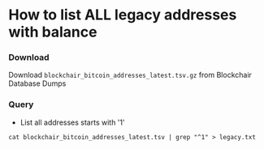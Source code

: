# How to list ALL legacy addresses with balance

### Download
Download `blockchair_bitcoin_addresses_latest.tsv.gz` from Blockchair Database Dumps

### Query
- List all addresses starts with '1'
```
cat blockchair_bitcoin_addresses_latest.tsv | grep "^1" > legacy.txt
```
